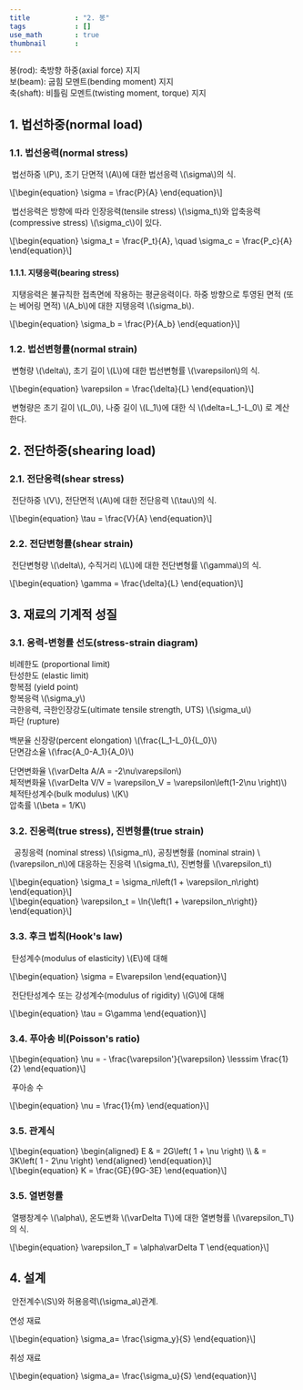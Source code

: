 ```yaml
---
title           : "2. 봉"
tags            : []
use_math        : true
thumbnail       : 
---
```

봉(rod): 축방향 하중(axial force) 지지  
보(beam): 굽힘 모멘트(bending moment) 지지  
축(shaft): 비틀림 모멘트(twisting moment, torque) 지지


## 1. 법선하중(normal load)
### 1.1. 법선응력(normal stress)
&nbsp;법선하중 \\(P\\), 초기 단면적 \\(A\\)에 대한 법선응력 \\(\sigma\\)의 식.
<div class="c-scr">\[\begin{equation}
\sigma = \frac{P}{A}
\end{equation}\]</div>

&nbsp;법선응력은 방향에 따라 인장응력(tensile stress) \\(\sigma_t\\)와 압축응력(compressive stress) \\(\sigma_c\\)이 있다.
<div class="c-scr">\[\begin{equation}
\sigma_t = \frac{P_t}{A}, \quad \sigma_c = \frac{P_c}{A}
\end{equation}\]</div>

#### 1.1.1. 지탱응력(bearing stress)
&nbsp;지탱응력은 불규칙한 접촉면에 작용하는 평균응력이다. 하중 방향으로 투영된 면적 (또는 베어링 면적) \\(A_b\\)에 대한 지탱응력 \\(\sigma_b\\).
<div class="c-scr">\[\begin{equation}
\sigma_b = \frac{P}{A_b}
\end{equation}\]</div>

### 1.2. 법선변형률(normal strain)
&nbsp;변형량 \\(\delta\\), 초기 길이 \\(L\\)에 대한 법선변형률 \\(\varepsilon\\)의 식.
<div class="c-scr">\[\begin{equation}
\varepsilon = \frac{\delta}{L}
\end{equation}\]</div>

&nbsp;변형량은 초기 길이 \\(L_0\\), 나중 길이 \\(L_1\\)에 대한 식 \\(\delta=L_1-L_0\\) 로 계산한다.

## 2. 전단하중(shearing load)
### 2.1. 전단응력(shear stress)
&nbsp;전단하중 \\(V\\), 전단면적 \\(A\\)에 대한 전단응력 \\(\tau\\)의 식.
<div class="c-scr">\[\begin{equation}
\tau = \frac{V}{A}
\end{equation}\]</div>

### 2.2. 전단변형률(shear strain)
&nbsp;전단변형량 \\(\delta\\), 수직거리 \\(L\\)에 대한 전단변형률 \\(\gamma\\)의 식.
<div class="c-scr">\[\begin{equation}
\gamma = \frac{\delta}{L}
\end{equation}\]</div>

## 3. 재료의 기계적 성질
### 3.1. 응력-변형률 선도(stress-strain diagram)
비례한도 (proportional limit)  
탄성한도 (elastic limit)  
항복점 (yield point)  
항복응력 \\(\sigma_y\\)  
극한응력, 극한인장강도(ultimate tensile strength, UTS) \\(\sigma_u\\)  
파단 (rupture)

백분율 신장량(percent elongation) \\(\frac{L_1-L_0}{L_0}\\)  
단면감소율 \\(\frac{A_0-A_1}{A_0}\\)
  
단면변화율 \\(\varDelta A/A = -2\nu\varepsilon\\)  
체적변화율 \\(\varDelta V/V = \varepsilon_V = \varepsilon\left(1-2\nu \right)\\)  
체적탄성계수(bulk modulus) \\(K\\)  
압축률 \\(\beta = 1/K\\)

### 3.2. 진응력(true stress), 진변형률(true strain)
&nbsp; 공칭응력 (nominal stress) \\(\sigma_n\\), 공칭변형률 (nominal strain) \\(\varepsilon_n\\)에 대응하는 진응력 \\(\sigma_t\\), 진변형률 \\(\varepsilon_t\\)
<div class="c-scr">\[\begin{equation}
\sigma_t = \sigma_n\left(1 + \varepsilon_n\right)
\end{equation}\]</div>

<div class="c-scr">\[\begin{equation}
\varepsilon_t = \ln{\left(1 + \varepsilon_n\right)}
\end{equation}\]</div>

### 3.3. 후크 법칙(Hook\'s law)

&nbsp;탄성계수(modulus of elasticity) \\(E\\)에 대해
<div class="c-scr">\[\begin{equation}
\sigma = E\varepsilon
\end{equation}\]</div>

&nbsp;전단탄성계수 또는 강성계수(modulus of rigidity) \\(G\\)에 대해
<div class="c-scr">\[\begin{equation}
\tau = G\gamma
\end{equation}\]</div>

### 3.4. 푸아송 비(Poisson\'s ratio)

<div class="c-scr">\[\begin{equation}
\nu = - \frac{\varepsilon'}{\varepsilon} \lesssim \frac{1}{2}
\end{equation}\]</div>

&nbsp;푸아송 수
<div class="c-scr">\[\begin{equation}
\nu = \frac{1}{m}
\end{equation}\]</div>

### 3.5. 관계식

<div class="c-scr">\[\begin{equation}
\begin{aligned}
E & = 2G\left( 1 + \nu \right) \\
  & = 3K\left( 1 - 2\nu \right)
\end{aligned}
\end{equation}\]
</div>

<div class="c-scr">\[\begin{equation}
K = \frac{GE}{9G-3E}
\end{equation}\]</div>

### 3.5. 열변형률
&nbsp;열팽창계수 \\(\alpha\\), 온도변화 \\(\varDelta T\\)에 대한 열변형률 \\(\varepsilon_T\\)의 식.

<div class="c-scr">\[\begin{equation}
\varepsilon_T = \alpha\varDelta T
\end{equation}\]</div>

## 4. 설계
&nbsp;안전계수\\(S\\)와 허용응력\\(\sigma_a\\)관계.

연성 재료
<div class="c-scr">\[\begin{equation}
\sigma_a= \frac{\sigma_y}{S}
\end{equation}\]</div>

취성 재료
<div class="c-scr">\[\begin{equation}
\sigma_a= \frac{\sigma_u}{S}
\end{equation}\]</div>